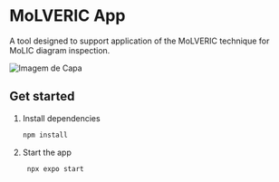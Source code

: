 # MoLVERIC App

A tool designed to support application of the MoLVERIC technique for MoLIC diagram inspection.

![Imagem de Capa](https://github.com/user-attachments/assets/18bb6490-44f9-4c80-bdd6-67f857011c81)


## Get started

1. Install dependencies

   ```bash
   npm install
   ```

2. Start the app

   ```bash
    npx expo start
   ```
